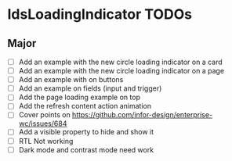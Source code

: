 # IdsLoadingIndicator TODOs

## Major

- [ ] Add an example with the new circle loading indicator on a card
- [ ] Add an example with the new circle loading indicator on a page
- [ ] Add an example with on buttons
- [ ] Add an example on fields (input and trigger)
- [ ] Add the page loading example on top
- [ ] Add the refresh content action animation
- [ ] Cover points on https://github.com/infor-design/enterprise-wc/issues/684
- [ ] Add a visible property to hide and show it
- [ ] RTL Not working
- [ ] Dark mode and contrast mode need work
